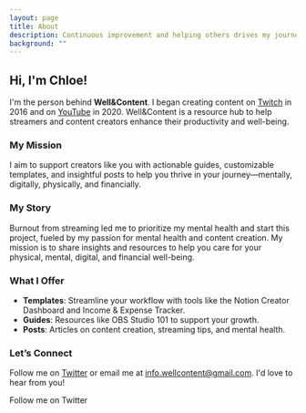 ```yaml
---
layout: page
title: About
description: Continuous improvement and helping others drives my journey.
background: ""
---
```


## Hi, I'm Chloe!

I'm the person behind **Well&Content**. I began creating content on [Twitch](https://twitch.tv/glitchedinorbit) in 2016 and on [YouTube](https://youtube.com/glitchedinorbit) in 2020. Well&Content is a resource hub to help streamers and content creators enhance their productivity and well-being.

### My Mission

I aim to support creators like you with actionable guides, customizable templates, and insightful posts to help you thrive in your journey—mentally, digitally, physically, and financially.

### My Story

Burnout from streaming led me to prioritize my mental health and start this project, fueled by my passion for mental health and content creation. My mission is to share insights and resources to help you care for your physical, mental, digital, and financial well-being.

### What I Offer

- **Templates**: Streamline your workflow with tools like the Notion Creator Dashboard and Income & Expense Tracker.
- **Guides**: Resources like OBS Studio 101 to support your growth.
- **Posts**: Articles on content creation, streaming tips, and mental health.

### Let’s Connect

Follow me on [Twitter](https://twitter.com/glitchedinorbit) or email me at [info.wellcontent@gmail.com](mailto:info.wellcontent@gmail.com). I'd love to hear from you!

<a href="https://twitter.com/glitchedinorbit" class="btn btn-primary" target="_blank" rel="noopener noreferrer" style="text-decoration: none"> <i class="bi bi-twitter"></i> Follow me on Twitter</a>
